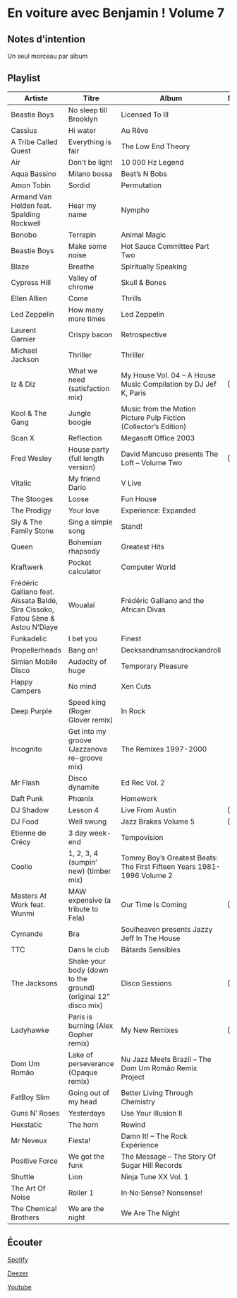 # En voiture avec Benjamin ! Volume 7

## Notes d’intention

Un seul morceau par album

## Playlist

| Artiste                                                                         | Titre                                                         | Album                                                                  | Manquant |
|---------------------------------------------------------------------------------|---------------------------------------------------------------|------------------------------------------------------------------------|----------|
| Beastie Boys                                                                    | No sleep till Brooklyn                                        | Licensed To Ill                                                        |          |
| Cassius                                                                         | Hi water                                                      | Au Rêve                                                                |          |
| A Tribe Called Quest                                                            | Everything is fair                                            | The Low End Theory                                                     |          |
| Air                                                                             | Don’t be light                                                | 10 000 Hz Legend                                                       |          |
| Aqua Bassino                                                                    | Milano bossa                                                  | Beat’s N Bobs                                                          |          |
| Amon Tobin                                                                      | Sordid                                                        | Permutation                                                            |          |
| Armand Van Helden feat. Spalding Rockwell                                       | Hear my name                                                  | Nympho                                                                 |          |
| Bonobo                                                                          | Terrapin                                                      | Animal Magic                                                           |          |
| Beastie Boys                                                                    | Make some noise                                               | Hot Sauce Committee Part Two                                           |          |
| Blaze                                                                           | Breathe                                                       | Spiritually Speaking                                                   |          |
| Cypress Hill                                                                    | Valley of chrome                                              | Skull & Bones                                                          |          |
| Ellen Allien                                                                    | Come                                                          | Thrills                                                                |          |
| Led Zeppelin                                                                    | How many more times                                           | Led Zeppelin                                                           |          |
| Laurent Garnier                                                                 | Crispy bacon                                                  | Retrospective                                                          |          |
| Michael Jackson                                                                 | Thriller                                                      | Thriller                                                               |          |
| Iz & Diz                                                                        | What we need (satisfaction mix)                               | My House Vol. 04 – A House Music Compilation by DJ Jef K, Paris        | Ⓓ Ⓢ      |
| Kool & The Gang                                                                 | Jungle boogie                                                 | Music from the Motion Picture Pulp Fiction (Collector’s Edition)       |          |
| Scan X                                                                          | Reflection                                                    | Megasoft Office 2003                                                   |          |
| Fred Wesley                                                                     | House party (full length version)                             | David Mancuso presents The Loft – Volume Two                           | Ⓓ Ⓢ      |
| Vitalic                                                                         | My friend Dario                                               | V Live                                                                 |          |
| The Stooges                                                                     | Loose                                                         | Fun House                                                              |          |
| The Prodigy                                                                     | Your love                                                     | Experience: Expanded                                                   |          |
| Sly & The Family Stone                                                          | Sing a simple song                                            | Stand!                                                                 |          |
| Queen                                                                           | Bohemian rhapsody                                             | Greatest Hits                                                          |          |
| Kraftwerk                                                                       | Pocket calculator                                             | Computer World                                                         |          |
| Frédéric Galliano feat. Aïssata Baldé, Sira Cissoko, Fatou Sène & Astou N’Diaye | Woualaï                                                       | Frédéric Galliano and the African Divas                                |          |
| Funkadelic                                                                      | I bet you                                                     | Finest                                                                 |          |
| Propellerheads                                                                  | Bang on!                                                      | Decksandrumsandrockandroll                                             |          |
| Simian Mobile Disco                                                             | Audacity of huge                                              | Temporary Pleasure                                                     |          |
| Happy Campers                                                                   | No mind                                                       | Xen Cuts                                                               |          |
| Deep Purple                                                                     | Speed king (Roger Glover remix)                               | In Rock                                                                |          |
| Incognito                                                                       | Get into my groove (Jazzanova re-groove mix)                  | The Remixes 1997-2000                                                  |          |
| Mr Flash                                                                        | Disco dynamite                                                | Ed Rec Vol. 2                                                          |          |
| Daft Punk                                                                       | Phœnix                                                        | Homework                                                               |          |
| DJ Shadow                                                                       | Lesson 4                                                      | Live From Austin                                                       | Ⓓ Ⓢ      |
| DJ Food                                                                         | Well swung                                                    | Jazz Brakes Volume 5                                                   | Ⓓ Ⓢ      |
| Etienne de Crécy                                                                | 3 day week-end                                                | Tempovision                                                            |          |
| Coolio                                                                          | 1, 2, 3, 4 (sumpin’ new) (timber mix)                         | Tommy Boy’s Greatest Beats: The First Fifteen Years 1981-1996 Volume 2 |          |
| Masters At Work feat. Wunmi                                                     | MAW expensive (a tribute to Fela)                             | Our Time Is Coming                                                     | Ⓓ Ⓢ       |
| Cymande                                                                         | Bra                                                           | Soulheaven presents Jazzy Jeff In The House                            |          |
| TTC                                                                             | Dans le club                                                  | Bâtards Sensibles                                                      |          |
| The Jacksons                                                                    | Shake your body (down to the ground) (original 12” disco mix) | Disco Sessions                                                         | Ⓢ        |
| Ladyhawke                                                                       | Paris is burning (Alex Gopher remix)                          | My New Remixes                                                         | Ⓢ        |
| Dom Um Romão                                                                    | Lake of perseverance (Opaque remix)                           | Nu Jazz Meets Brazil – The Dom Um Romão Remix Project                  |          |
| FatBoy Slim                                                                     | Going out of my head                                          | Better Living Through Chemistry                                        |          |
| Guns N’ Roses                                                                   | Yesterdays                                                    | Use Your Illusion II                                                   |          |
| Hexstatic                                                                       | The horn                                                      | Rewind                                                                 |          |
| Mr Neveux                                                                       | Fiesta!                                                       | Damn It! – The Rock Expérience                                         |          |
| Positive Force                                                                  | We got the funk                                               | The Message – The Story Of Sugar Hill Records                          |          |
| Shuttle                                                                         | Lion                                                          | Ninja Tune XX Vol. 1                                                   |          |
| The Art Of Noise                                                                | Roller 1                                                      | In·No·Sense? Nonsense!                                                 |          |
| The Chemical Brothers                                                           | We are the night                                              | We Are The Night                                                       |          |

## Écouter

[Spotify](https://open.spotify.com/playlist/3A8uKcK43Hu7dVTttWINtH)

[Deezer](https://www.deezer.com/playlist/6455237124?utm_source=deezer&utm_content=playlist-6455237124&utm_term=2684091262_1567969603&utm_medium=web)

[Youtube](https://www.youtube.com/playlist?list=PLRBsABaibTyLhQmPaSzeBmYMm4JCIRBLM)
